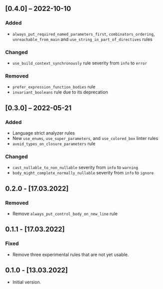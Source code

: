 ## [0.4.0] – 2022-10-10
### Added
- `always_put_required_named_parameters_first`, `combinators_ordering`, `unreachable_from_main` and `use_string_in_part_of_directives` rules

### Changed
- `use_build_context_synchronously` rule severity from `info` to `error`

### Removed
- `prefer_expression_function_bodies` rule
- `invariant_booleans` rule due to its deprecation

## [0.3.0] – 2022-05-21
### Added
- Language strict analyzer rules
- New `use_enums`, `use_super_parameters`, and `use_colored_box` linter rules
- `avoid_types_on_closure_parameters` rule

### Changed
- `cast_nullable_to_non_nullable` severity from `info` to `warning`
- `body_might_complete_normally_nullable` severity from `info` to `ignore`


## 0.2.0 - [17.03.2022]

### Removed

- Remove `always_put_control_body_on_new_line` rule

## 0.1.1 - [17.03.2022]

### Fixed

- Remove three experimental rules that are not yet usable.


## 0.1.0 - [13.03.2022]

- Initial version.
